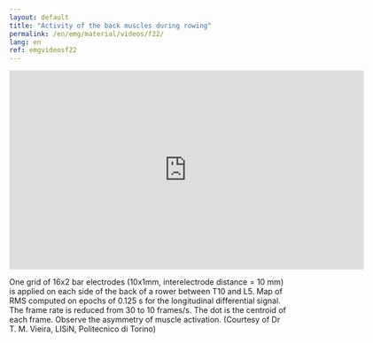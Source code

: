 ```yaml
---
layout: default
title: "Activity of the back muscles during rowing"
permalink: /en/emg/material/videos/f22/
lang: en
ref: emgvideosf22
---
```


<iframe width="640" height="360" src="https://www.youtube-nocookie.com/embed/6kSKj3TWDac?si=2-OfqOpgxpKgJNgZ&loop=1" title="YouTube video player" frameborder="0" allow="accelerometer; autoplay; clipboard-write; encrypted-media; gyroscope; picture-in-picture; web-share" allowfullscreen></iframe>

One grid of  16x2 bar electrodes (10x1mm, interelectrode distance = 10 mm) is applied on each side of the  back of a rower between T10 and L5.  Map of RMS computed on epochs of 0.125 s for the longitudinal differential signal.  The frame rate is reduced from 30 to 10 frames/s. The dot is the centroid of each frame. Observe the asymmetry of muscle activation.
(Courtesy of Dr T. M. Vieira, LISiN, Politecnico di Torino)
